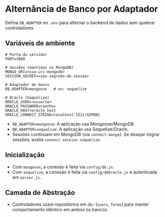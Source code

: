 # Alternância de Banco por Adaptador

Defina `DB_ADAPTER` no `.env` para alternar o backend de dados sem quebrar controladores.

## Variáveis de ambiente

```
# Porta do servidor
PORT=3000

# Sessões (mantidas no MongoDB)
MONGO_URI=<sua-uri-mongodb>
SESSION_SECRET=<seu-segredo-de-sessao>

# Adaptador de banco
DB_ADAPTER=mongoose   # ou: sequelize

# Oracle (Sequelize)
ORACLE_USER=<usuario>
ORACLE_PASSWORD=<senha>
ORACLE_HOST=oracle_host
ORACLE_CONNECT_STRING=localhost:1521/XEPDB1
```

- `DB_ADAPTER=mongoose`: A aplicação usa Mongoose/MongoDB.
- `DB_ADAPTER=sequelize`: A aplicação usa Sequelize/Oracle.
- Sessões continuam em MongoDB (via `connect-mongo`). Se desejar migrar sessões, avalie `connect-session-sequelize`.

## Inicialização
- Com `mongoose`, a conexão é feita via `config/db.js`.
- Com `sequelize`, a conexão é feita via `config/dbOracle.js` e autenticada em `server.js`.

## Camada de Abstração
- Controladores usam repositórios em `db/` (`users`, `forms`) para manter comportamento idêntico em ambos os bancos.